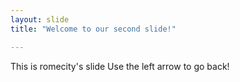 ```yaml
---
layout: slide
title: "Welcome to our second slide!"

---
```

This is romecity's slide 
Use the left arrow to go back!

